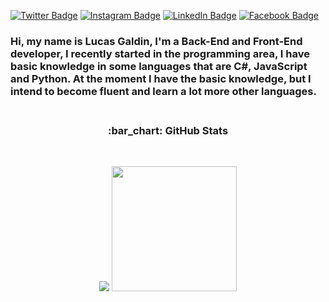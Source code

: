 [![Twitter Badge](https://img.shields.io/twitter/follow/LucaasGaldinno?color=%234fffff&label=%40LucaasGaldinno&logo=twitter&logoColor=blue&style=for-the-badge)](https://twitter.com/LucaasGaldinno)
[![Instagram Badge](https://img.shields.io/badge/instagram--%2300EBEB?style=for-the-badge&logo=instagram&label=%40lucaasgaldinno)](https://www.instagram.com/lucaasgaldinno/)
[![LinkedIn Badge](https://img.shields.io/badge/linkedin--%2300EBEB?style=for-the-badge&logo=linkedin&logoColor=blue)]()
[![Facebook Badge](https://img.shields.io/badge/facebook--%2300EBEB?style=for-the-badge&logo=facebook)](https://www.facebook.com/Lucas.Galdino.com.br)

### Hi, my name is Lucas Galdin, I'm a Back-End and Front-End developer, I recently started in the programming area, I have basic knowledge in some languages that are C#, JavaScript and Python. At the moment I have the basic knowledge, but I intend to become fluent and learn a lot more other languages.<br><br>


<h3 align="center">:bar_chart: GitHub Stats</h3><br>

<p align="center">
<img src="https://github-readme-stats.vercel.app/api?username=LucasGaldinno&show_icons=true&theme=radical&github.com/LucasGaldinno/github-readme-stats">
<img height="200em" src="https://github-readme-stats.vercel.app/api/top-langs/?username=LucasGaldinno&layout=compact&theme=radical&github.com/anuraghazra/github-readme-stats"></p>

